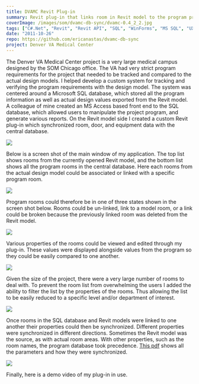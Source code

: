 ```yaml
---
title: DVAMC Revit Plug-in
summary: Revit plug-in that links room in Revit model to the program provided by the client
coverImage: /images/som/dvamc-db-sync/dvamc-0.4_2_2.jpg
tags: ["C#.Net", "Revit", "Revit API", "SQL", "WinForms", "MS SQL", "UX Design"]
date: "2011-10-26"
repo: https://github.com/ericanastas/dvamc-db-sync
project: Denver VA Medical Center
---
```


The Denver VA Medical Center project is a very large medical campus designed by the SOM Chicago office. The VA had very strict program requirements for the project that needed to be tracked and compared to the actual design models. I helped develop a custom system for tracking and verifying the program requirements with the design model. The system was centered around a Microsoft SQL database, which stored all the program information as well as actual design values exported from the Revit model. A colleague of mine created an MS Access based front end to the SQL database, which allowed users to manipulate the project program, and generate various reports. On the Revit model side I created a custom Revit plug-in which synchronized room, door, and equipment data with the central database.

![](/images/som/dvamc-db-sync/dvamc-flow-chart.png)

Below is a screen shot of the main window of my application. The top list shows rooms from the currently opened Revit model, and the bottom list shows all the program rooms in the central database. Here each rooms from the actual design model could be associated or linked with a specific program room.

![](/images/som/dvamc-db-sync/dvamc-0.4_2_2.jpg)

Program rooms could therefore be in one of three states shown in the screen shot below. Rooms could be un-linked, link to a model room, or a link could be broken because the previously linked room was deleted from the Revit model.

![](/images/som/dvamc-db-sync/db-room-status.jpg)

Various properties of the rooms could be viewed and edited through my plug-in. These values were displayed alongside values from the program so they could be easily compared to one another.

![](/images/som/dvamc-db-sync/dvamc-0.4_2.jpg)

Given the size of the project, there were a very large number of rooms to deal with. To prevent the room list from overwhelming the users I added the ability to filter the list by the properties of the rooms. Thus allowing the list to be easily reduced to a specific level and/or department of interest.

![](/images/som/dvamc-db-sync/dvamc-filters.jpg)

Once rooms in the SQL database and Revit models were linked to one another their properties could then be synchronized. Different properties were synchronized in different directions. Sometimes the Revit model was the source, as with actual room areas. With other properties, such as the room names, the program database took precedence. [This pdf](/images/som/dvamc-db-sync/DVAMC-Parameters.pdf) shows all the parameters and how they were synchronized.

![](/images/som/dvamc-db-sync/dvamc-sync.png)

Finally, here is a demo video of my plug-in in use.
